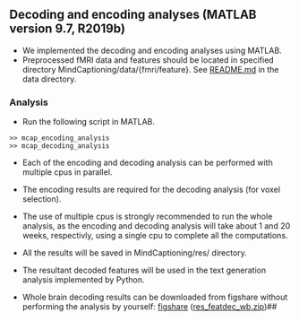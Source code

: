 ## Decoding and encoding analyses (MATLAB version 9.7, R2019b)
- We implemented the decoding and encoding analyses using MATLAB.
- Preprocessed fMRI data and features should be located in specified directory MindCaptioning/data/{fmri/feature}. See [README.md](../../data/README.md) in the data directory.

### Analysis
- Run the following script in MATLAB.
```plaintext
>> mcap_encoding_analysis
>> mcap_decoding_analysis
```
- Each of the encoding and decoding analysis can be performed with multiple cpus in parallel.
- The encoding results are required for the decoding analysis (for voxel selection).
- The use of multiple cpus is strongly recommended to run the whole analysis, as the encoding and decoding analysis will take about 1 and 20 weeks, respectivly, using a single cpu to complete all the computations.
 
- All the results will be saved in MindCaptioning/res/ directory.
- The resultant decoded features will be used in the text generation analysis implemented by Python.
- Whole brain decoding results can be downloaded from figshare without performing the analysis by yourself:
 <a href="https://doi.org/10.6084/m9.figshare.25808179">figshare</a>
 (<a href="https://figshare.com/ndownloader/files/46347475">res_featdec_wb.zip</a>)## 
